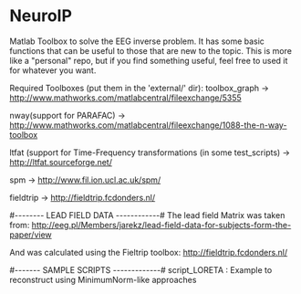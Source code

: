 NeuroIP
=======

Matlab Toolbox to solve the EEG inverse problem.
It has some basic functions that can be useful to those that are new to the topic.
This is more like a "personal" repo, but if you find something useful, feel free to used it for whatever you want.


Required Toolboxes (put them in the 'external/' dir):
toolbox_graph -> http://www.mathworks.com/matlabcentral/fileexchange/5355

nway(support for PARAFAC)  -> http://www.mathworks.com/matlabcentral/fileexchange/1088-the-n-way-toolbox

ltfat (support for Time-Frequency transformations (in some test_scripts) -> http://ltfat.sourceforge.net/

spm			-> http://www.fil.ion.ucl.ac.uk/spm/

fieldtrip 	-> http://fieldtrip.fcdonders.nl/


#-------- LEAD FIELD DATA ------------#
The lead field Matrix was taken from: 
http://eeg.pl/Members/jarekz/lead-field-data-for-subjects-form-the-paper/view

And was calculated using the Fieltrip toolbox:
http://fieldtrip.fcdonders.nl/


#------- SAMPLE SCRIPTS -------------#
script_LORETA : Example to reconstruct using MinimumNorm-like approaches
